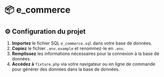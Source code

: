 # 📦 e_commerce

## ⚙️ Configuration du projet

1. **Importez** le fichier SQL `e_commerce.sql` dans votre base de données.
2. **Copiez** le fichier `.env.example` et renommez-le en `.env`.
3. **Remplissez** les informations nécessaires pour la connexion à la base de données.
4. **Accédez à** `fixture.php` via votre navigateur ou en ligne de commande pour générer des données dans la base de données.
